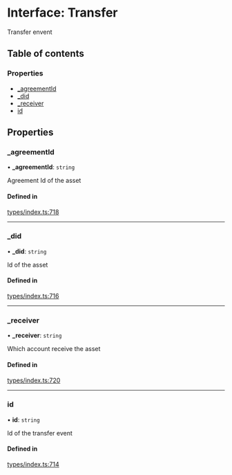 # Interface: Transfer

Transfer envent

## Table of contents

### Properties

- [\_agreementId](Transfer.md#_agreementid)
- [\_did](Transfer.md#_did)
- [\_receiver](Transfer.md#_receiver)
- [id](Transfer.md#id)

## Properties

### \_agreementId

• **\_agreementId**: `string`

Agreement Id of the asset

#### Defined in

[types/index.ts:718](https://github.com/nevermined-io/components-catalog/blob/830d916/lib/src/types/index.ts#L718)

___

### \_did

• **\_did**: `string`

Id of the asset

#### Defined in

[types/index.ts:716](https://github.com/nevermined-io/components-catalog/blob/830d916/lib/src/types/index.ts#L716)

___

### \_receiver

• **\_receiver**: `string`

Which account receive the asset

#### Defined in

[types/index.ts:720](https://github.com/nevermined-io/components-catalog/blob/830d916/lib/src/types/index.ts#L720)

___

### id

• **id**: `string`

Id of the transfer event

#### Defined in

[types/index.ts:714](https://github.com/nevermined-io/components-catalog/blob/830d916/lib/src/types/index.ts#L714)
